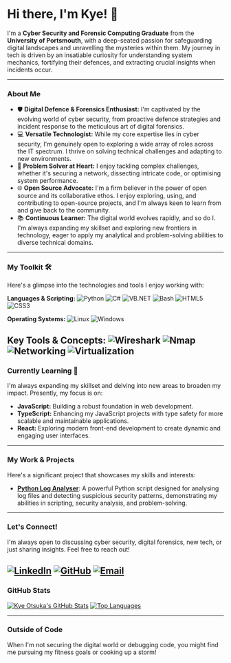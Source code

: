 # Hi there, I'm Kye! 👋

I'm a **Cyber Security and Forensic Computing Graduate** from the **University of Portsmouth**, with a deep-seated passion for safeguarding digital landscapes and unravelling the mysteries within them. My journey in tech is driven by an insatiable curiosity for understanding system mechanics, fortifying their defences, and extracting crucial insights when incidents occur.

---

### About Me

* 🛡️ **Digital Defence & Forensics Enthusiast:** I'm captivated by the evolving world of cyber security, from proactive defence strategies and incident response to the meticulous art of digital forensics.
* 💻 **Versatile Technologist:** While my core expertise lies in cyber security, I'm genuinely open to exploring a wide array of roles across the IT spectrum. I thrive on solving technical challenges and adapting to new environments.
* 🧠 **Problem Solver at Heart:** I enjoy tackling complex challenges, whether it's securing a network, dissecting intricate code, or optimising system performance.
* 🌐 **Open Source Advocate:** I'm a firm believer in the power of open source and its collaborative ethos. I enjoy exploring, using, and contributing to open-source projects, and I'm always keen to learn from and give back to the community.
* 📚 **Continuous Learner:** The digital world evolves rapidly, and so do I. I'm always expanding my skillset and exploring new frontiers in technology, eager to apply my analytical and problem-solving abilities to diverse technical domains.

---

### My Toolkit 🛠️

Here's a glimpse into the technologies and tools I enjoy working with:

**Languages & Scripting:**
![Python](https://img.shields.io/badge/Python-3776AB?style=for-the-badge&logo=python&logoColor=white)
![C#](https://img.shields.io/badge/C%23-239120?style=for-the-badge&logo=csharp&logoColor=white)
![VB.NET](https://img.shields.io/badge/VB.NET-945DB7?style=for-the-badge&logo=dot-net&logoColor=white)
![Bash](https://img.shields.io/badge/Bash-4EAA25?style=for-the-badge&logo=gnubash&logoColor=white)
![HTML5](https://img.shields.io/badge/HTML5-E34F26?style=for-the-badge&logo=html5&logoColor=white)
![CSS3](https://img.shields.io/badge/CSS3-1572B6?style=for-the-badge&logo=css3&logoColor=white)

**Operating Systems:**
![Linux](https://img.shields.io/badge/Linux-FCC624?style=for-the-badge&logo=linux&logoColor=black)
![Windows](https://img.shields.io/badge/Windows-0078D4?style=for-the-badge&logo=windows&logoColor=white)

**Key Tools & Concepts:**
![Wireshark](https://img.shields.io/badge/Wireshark-1679A7?style=for-the-badge&logo=wireshark&logoColor=white)
![Nmap](https://img.shields.io/badge/Nmap-794879?style=for-the-badge&logo=nmap&logoColor=white)
![Networking](https://img.shields.io/badge/Networking-3670A0?style=for-the-badge&logo=cisco&logoColor=white)
![Virtualization](https://img.shields.io/badge/Virtualization-2C4762?style=for-the-badge&logo=virtualbox&logoColor=white)
---

### Currently Learning 🚀

I'm always expanding my skillset and delving into new areas to broaden my impact. Presently, my focus is on:

* **JavaScript:** Building a robust foundation in web development.
* **TypeScript:** Enhancing my JavaScript projects with type safety for more scalable and maintainable applications.
* **React:** Exploring modern front-end development to create dynamic and engaging user interfaces.

---

### My Work & Projects

Here's a significant project that showcases my skills and interests:

* [**Python Log Analyser**](https://github.com/kyeotsuka/Python-Log-Analyser): A powerful Python script designed for analysing log files and detecting suspicious security patterns, demonstrating my abilities in scripting, security analysis, and problem-solving.

---

### Let's Connect!

I'm always open to discussing cyber security, digital forensics, new tech, or just sharing insights. Feel free to reach out!

[![LinkedIn](https://img.shields.io/badge/LinkedIn-0A66C2?style=for-the-badge&logo=linkedin&logoColor=white)](https://www.linkedin.com/in/kyeotsuka/)
[![GitHub](https://img.shields.io/badge/GitHub-100000?style=for-the-badge&logo=github&logoColor=white)](https://github.com/kyeotsuka)
[![Email](https://img.shields.io/badge/Email-D14836?style=for-the-badge&logo=gmail&logoColor=white)](mailto:your.email@example.com)
---

### GitHub Stats

[![Kye Otsuka's GitHub Stats](https://github-readme-stats.vercel.app/api?username=kyeotsuka&show_icons=true&theme=dracula&hide_border=true)](https://github.com/anurag-dev/github-readme-stats)
[![Top Languages](https://github.com/anurag-dev/github-readme-stats/api/top-langs/?username=kyeotsuka&layout=compact&theme=dracula&hide_border=true)](https://github.com/anurag-dev/github-readme-stats)

---

### Outside of Code

When I'm not securing the digital world or debugging code, you might find me pursuing my fitness goals or cooking up a storm!
